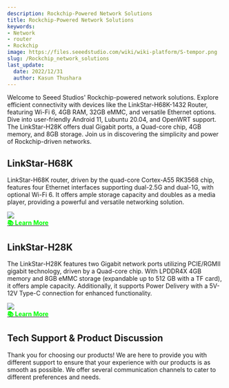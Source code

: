 ```yaml
---
description: Rockchip-Powered Network Solutions
title: Rockchip-Powered Network Solutions
keywords:
- Network
- router
- Rockchip
image: https://files.seeedstudio.com/wiki/wiki-platform/S-tempor.png
slug: /Rockchip_network_solutions
last_update:
  date: 2022/12/31
  author: Kasun Thushara
---
```


Welcome to Seeed Studios' Rockchip-powered network solutions. Explore efficient connectivity with devices like the LinkStar-H68K-1432 Router, featuring Wi-Fi 6, 4GB RAM, 32GB eMMC, and versatile Ethernet options. Dive into user-friendly Android 11, Lubuntu 20.04, and OpenWRT support. The LinkStar-H28K offers dual Gigabit ports, a Quad-core chip, 4GB memory, and 8GB storage. Join us in discovering the simplicity and power of Rockchip-driven networks.

## LinkStar-H68K

LinkStar-H68K router, driven by the quad-core Cortex-A55 RK3568 chip, features four Ethernet interfaces supporting dual-2.5G and dual-1G, with optional Wi-Fi 6. It offers ample storage capacity and doubles as a media player, providing a powerful and versatile networking solution.

<div style={{textAlign:'center'}}><img src="https://media-cdn.seeedstudio.com/media/wysiwyg/file_11.jpg" style={{width:800, height:'auto'}}/></div>

<div class="get_one_now_container" style={{textAlign: 'center'}}><a class="get_one_now_item" href="https://wiki.seeedstudio.com/Linkstar_Intro/"><strong><span><font color={'FFFFFF'} size={"4"}>📚 Learn More</font></span></strong></a></div>

## LinkStar-H28K

The LinkStar-H28K features two Gigabit network ports utilizing PCIE/RGMII gigabit technology, driven by a Quad-core chip. With LPDDR4X 4GB memory and 8GB eMMC storage (expandable up to 512 GB with a TF card), it offers ample capacity. Additionally, it supports Power Delivery with a 5V-12V Type-C connection for enhanced functionality.

<div style={{textAlign:'center'}}><img src="https://files.seeedstudio.com/wiki/H28K/Overview.jpg" style={{width:800, height:'auto'}}/></div>

<div class="get_one_now_container" style={{textAlign: 'center'}}><a class="get_one_now_item" href="https://wiki.seeedstudio.com/H28K_Datasheet/"><strong><span><font color={'FFFFFF'} size={"4"}>📚 Learn More</font></span></strong></a></div>

## Tech Support & Product Discussion

Thank you for choosing our products! We are here to provide you with different support to ensure that your experience with our products is as smooth as possible. We offer several communication channels to cater to different preferences and needs.

<div class="button_tech_support_container">
<a href="https://forum.seeedstudio.com/" class="button_forum"></a> 
<a href="https://www.seeedstudio.com/contacts" class="button_email"></a>
</div>

<div class="button_tech_support_container">
<a href="https://discord.gg/eWkprNDMU7" class="button_discord"></a> 
<a href="https://github.com/Seeed-Studio/wiki-documents/discussions/69" class="button_discussion"></a>
</div>